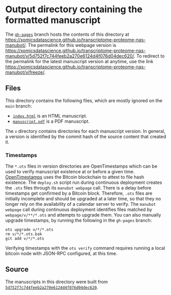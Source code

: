 # Output directory containing the formatted manuscript

The [`gh-pages`](https://github.com/xomicsdatascience/transcriptome-proteome-nas-manubot/tree/gh-pages) branch hosts the contents of this directory at <https://xomicsdatascience.github.io/transcriptome-proteome-nas-manubot/>.
The permalink for this webpage version is <https://xomicsdatascience.github.io/transcriptome-proteome-nas-manubot/v/5d752f7c744feeb2a270e6124d4f076d04dec620/>.
To redirect to the permalink for the latest manuscript version at anytime, use the link <https://xomicsdatascience.github.io/transcriptome-proteome-nas-manubot/v/freeze/>.

## Files

This directory contains the following files, which are mostly ignored on the `main` branch:

+ [`index.html`](index.html) is an HTML manuscript.
+ [`manuscript.pdf`](manuscript.pdf) is a PDF manuscript.

The `v` directory contains directories for each manuscript version.
In general, a version is identified by the commit hash of the source content that created it.

### Timestamps

The `*.ots` files in version directories are OpenTimestamps which can be used to verify manuscript existence at or before a given time.
[OpenTimestamps](https://opentimestamps.org/) uses the Bitcoin blockchain to attest to file hash existence.
The `deploy.sh` script run during continuous deployment creates the `.ots` files through its `manubot webpage` call.
There is a delay before timestamps get confirmed by a Bitcoin block.
Therefore, `.ots` files are initially incomplete and should be upgraded at a later time, so that they no longer rely on the availability of a calendar server to verify.
The `manubot webpage` call during continuous deployment identifies files matched by `webpage/v/**/*.ots` and attempts to upgrade them.
You can also manually upgrade timestamps, by running the following in the `gh-pages` branch:

```shell
ots upgrade v/*/*.ots
rm v/*/*.ots.bak
git add v/*/*.ots
```

Verifying timestamps with the `ots verify` command requires running a local bitcoin node with JSON-RPC configured, at this time.

## Source

The manuscripts in this directory were built from
[`5d752f7c744feeb2a270e6124d4f076d04dec620`](https://github.com/xomicsdatascience/transcriptome-proteome-nas-manubot/commit/5d752f7c744feeb2a270e6124d4f076d04dec620).
